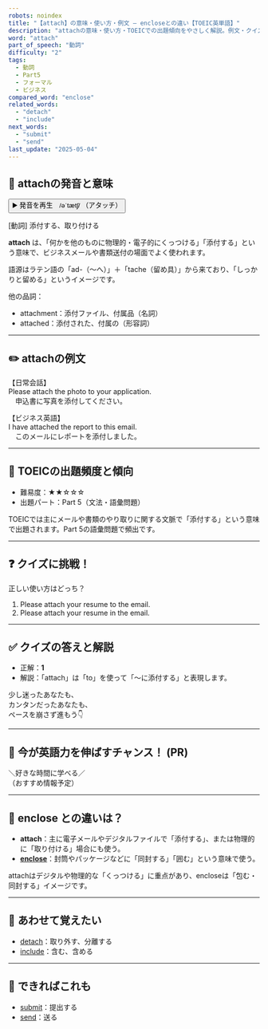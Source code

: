 ```yaml
---
robots: noindex
title: "【attach】の意味・使い方・例文 ― encloseとの違い【TOEIC英単語】"
description: "attachの意味・使い方・TOEICでの出題傾向をやさしく解説。例文・クイズ付きでencloseとの違いもわかりやすく学べます。"
word: "attach"
part_of_speech: "動詞"
difficulty: "2"
tags:
  - 動詞
  - Part5
  - フォーマル
  - ビジネス
compared_word: "enclose"
related_words:
  - "detach"
  - "include"
next_words:
  - "submit"
  - "send"
last_update: "2025-05-04"
---
```


## 🔰 attachの発音と意味

<button class="play-audio" onclick="playTTS('attach')">
  <span class="play-audio-main">
    ▶️ 発音を再生　/əˈtætʃ/
  </span>
  <span class="play-audio-sub">
    （アタッチ）
  </span>
</button>

[動詞] 添付する、取り付ける

**attach** は、「何かを他のものに物理的・電子的にくっつける」「添付する」という意味で、ビジネスメールや書類送付の場面でよく使われます。

語源はラテン語の「ad-（～へ）」＋「tache（留め具）」から来ており、「しっかりと留める」というイメージです。

他の品詞：  
- attachment：添付ファイル、付属品（名詞）
- attached：添付された、付属の（形容詞）

---

## ✏️ attachの例文

【日常会話】  
Please attach the photo to your application.  
　申込書に写真を添付してください。

【ビジネス英語】  
I have attached the report to this email.  
　このメールにレポートを添付しました。

---

## 🎯 TOEICの出題頻度と傾向

- 難易度：★★☆☆☆
- 出題パート：Part 5（文法・語彙問題）

TOEICでは主にメールや書類のやり取りに関する文脈で「添付する」という意味で出題されます。Part 5の語彙問題で頻出です。

---

## ❓ クイズに挑戦！

正しい使い方はどっち？

1. Please attach your resume to the email.  
2. Please attach your resume in the email.

---

## ✅ クイズの答えと解説

- 正解：**1**
- 解説：「attach」は「to」を使って「～に添付する」と表現します。

少し迷ったあなたも、  
カンタンだったあなたも、  
ペースを崩さず進もう👇️

---

## 🚀 今が英語力を伸ばすチャンス！ (PR)

<div class="info-center">
＼好きな時間に学べる／<br>  
（おすすめ情報予定）
</div>

---

## 🤔  enclose との違いは？

- **attach**：主に電子メールやデジタルファイルで「添付する」、または物理的に「取り付ける」場合にも使う。
- **[enclose](/enclose)**：封筒やパッケージなどに「同封する」「囲む」という意味で使う。

attachはデジタルや物理的な「くっつける」に重点があり、encloseは「包む・同封する」イメージです。

---

## 🧩 あわせて覚えたい

- [detach](/detach)：取り外す、分離する
- [include](/include)：含む、含める

---

## 📖 できればこれも

- [submit](/submit)：提出する
- [send](/send)：送る

<!-- cvid: aid18_bid36 -->
